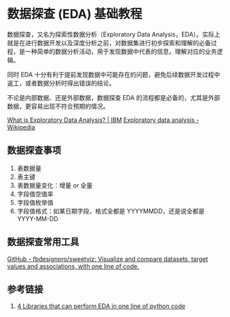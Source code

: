 # 数据探查 (EDA) 基础教程


数据探查，又名为探索性数据分析（Exploratory Data Analysis，EDA）。实际上就是在进行数据开发以及深度分析之前，对数据集进行初步探索和理解的必备过程，是一种简单的数据分析活动，用于发现数据中代表的信息，理解对应的业务逻辑。

同时 EDA 十分有利于提前发现数据中可能存在的问题，避免后续数据开发过程中返工，或者数据分析时得出错误的结论。

不论是内部数据、还是外部数据，数据探查 EDA 的流程都是必备的，尤其是外部数据，更容易出现不符合预期的情况。

[What is Exploratory Data Analysis? | IBM](https://www.ibm.com/topics/exploratory-data-analysis)
[Exploratory data analysis - Wikipedia](https://en.wikipedia.org/wiki/Exploratory_data_analysis)

## 数据探查事项

1. 表数据量
2. 表主键
3. 表数据量变化：增量 or 全量
4. 字段值空值率
5. 字段值枚举值
6. 字段值格式：如某日期字段，格式全都是 YYYYMMDD，还是说全都是 YYYY-MM-DD

## 数据探查常用工具

[GitHub - fbdesignpro/sweetviz: Visualize and compare datasets, target values and associations, with one line of code.](https://github.com/fbdesignpro/sweetviz)


## 参考链接

1. [4 Libraries that can perform EDA in one line of python code](https://towardsdatascience.com/4-libraries-that-can-perform-eda-in-one-line-of-python-code-b13938a06ae)